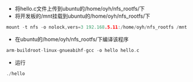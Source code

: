 - 将hello.c文件上传到ubuntu的/home/oyh/nfs_rootfs/下
- 将开发板的/mnt挂载到ubuntu的/home/oyh/nfs_rootfs/下
```C
mount -t nfs -o nolock,vers=3 192.168.5.11:/home/oyh/nfs_rootfs /mnt
```
- 在ubuntu的/home/oyh/nfs_rootfs/下编译该程序
```C
arm-buildroot-linux-gnueabihf-gcc -o hello hello.c
```
- 运行
```C
./hello
```
